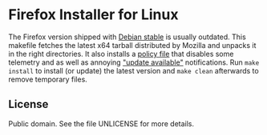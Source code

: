# Firefox Installer for Linux

The Firefox version shipped with [Debian stable][deb] is usually
outdated.  This makefile fetches the latest x64 tarball distributed by
Mozilla and unpacks it in the right directories.  It also installs
a [policy file][policy] that disables some telemetry and as well as
annoying ["update available"][update] notifications.  Run `make install`
to install (or update) the latest version and `make clean` afterwards to
remove temporary files.

## License

Public domain.  See the file UNLICENSE for more details.

[deb]: https://packages.debian.org/search?suite=stable&searchon=names&keywords=firefox
[policy]: https://github.com/mozilla/policy-templates
[update]: https://linuxreviews.org/HOWTO_Make_Mozilla_Firefox_Stop_Nagging_You_About_Updates_And_Other_Annoying_Idiocy
